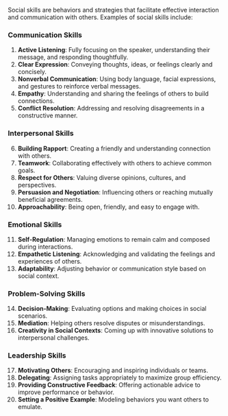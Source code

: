 Social skills are behaviors and strategies that facilitate effective interaction and communication with others. Examples of social skills include:

### **Communication Skills**
1. **Active Listening**: Fully focusing on the speaker, understanding their message, and responding thoughtfully.
2. **Clear Expression**: Conveying thoughts, ideas, or feelings clearly and concisely.
3. **Nonverbal Communication**: Using body language, facial expressions, and gestures to reinforce verbal messages.
4. **Empathy**: Understanding and sharing the feelings of others to build connections.
5. **Conflict Resolution**: Addressing and resolving disagreements in a constructive manner.

### **Interpersonal Skills**
6. **Building Rapport**: Creating a friendly and understanding connection with others.
7. **Teamwork**: Collaborating effectively with others to achieve common goals.
8. **Respect for Others**: Valuing diverse opinions, cultures, and perspectives.
9. **Persuasion and Negotiation**: Influencing others or reaching mutually beneficial agreements.
10. **Approachability**: Being open, friendly, and easy to engage with.

### **Emotional Skills**
11. **Self-Regulation**: Managing emotions to remain calm and composed during interactions.
12. **Empathetic Listening**: Acknowledging and validating the feelings and experiences of others.
13. **Adaptability**: Adjusting behavior or communication style based on social context.

### **Problem-Solving Skills**
14. **Decision-Making**: Evaluating options and making choices in social scenarios.
15. **Mediation**: Helping others resolve disputes or misunderstandings.
16. **Creativity in Social Contexts**: Coming up with innovative solutions to interpersonal challenges.

### **Leadership Skills**
17. **Motivating Others**: Encouraging and inspiring individuals or teams.
18. **Delegating**: Assigning tasks appropriately to maximize group efficiency.
19. **Providing Constructive Feedback**: Offering actionable advice to improve performance or behavior.
20. **Setting a Positive Example**: Modeling behaviors you want others to emulate.

